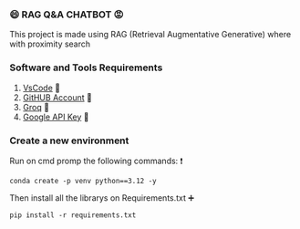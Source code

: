 ### :smile: RAG Q&A CHATBOT :rage: 

This project is made using RAG (Retrieval Augmentative Generative) where with proximity search

### Software and Tools Requirements 

1. [VsCode](https://code.visualstudio.com/) :link:
2. [GitHUB Account](https://github.com/) :link:
3. [Groq](https://groq.com/) :link:
4. [Google API Key](https://ai.google.dev/gemini-api/docs/api-key?hl=pt-br) :link:

### Create a new environment 

Run on cmd promp the following commands: :heavy_exclamation_mark:

```
conda create -p venv python==3.12 -y 
```

Then install all the librarys on Requirements.txt  :heavy_plus_sign:

```
pip install -r requirements.txt
```
